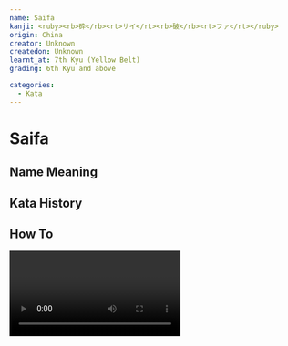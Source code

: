 ```yaml
---
name: Saifa
kanji: <ruby><rb>砕</rb><rt>サイ</rt><rb>破</rb><rt>ファ</rt></ruby>
origin: China
creator: Unknown
createdon: Unknown
learnt_at: 7th Kyu (Yellow Belt)
grading: 6th Kyu and above

categories:
  - Kata
---
```


# Saifa

## Name Meaning

## Kata History

## How To

<Video url="https://youtu.be/oKj5drvygec" />

### Important Points

### Kata Techniques

- Wrist grab break out
- [Shotei Uke](/)
- [Ura Ken Uchi](/)
- [Morote Sukui Uke](/)
- [Hiji Ate](/)
- [Mae Geri|Gedan Mae Geri](/)
- [Heiko Zuki](/)
- [Gedan Tettsui Uchi](/)
- [Hiki Uke](/)
- [Jodan Tettsui Uchi](/)
- [Ashi Barai](/)
- [Ura Zuki](/)
- [Gyaku Zuki](/)
- [Haito Uchi](/)
- [Tora Guchi](/)

### Kata Stances

- [Musubi Dachi](/)
- [Shiko Dachi](/)
- [Sagiashi Dachi](/)
- [Zenkutsu Dachi](/)
- [Hachiji Dachi](/)
- [Han Zenkutsu Dachi](/)
- [Neko Ashi Dachi](/)

### Sandan Changes

## Bunkai

See [Saifa (Bunkai)](/bunkai/saifa)
